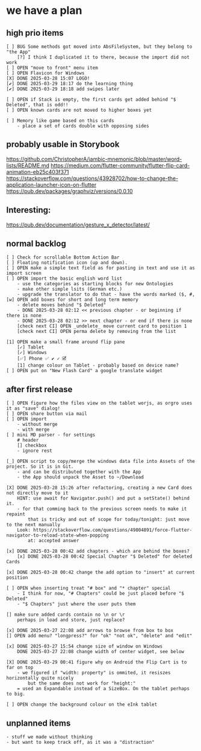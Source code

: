 # we have a plan

## high prio items
    [ ] BUG Some methods got moved into AbsFileSystem, but they belong to "the App"
        [?] I think I duplicated it to there, because the import did not work
    [ ] OPEN "move to front" menu item
    [ ] OPEN Flavicon for Windows
    [X] DONE 2025-03-28 15:07 LOGO!
    [✔] DONE 2025-03-29 18:17 do the learning thing
    [✔] DONE 2025-03-29 18:18 add swipes later

    [ ] OPEN if Stack is empty, the first cards get added behind "$ Deleted", that is odd!!
    [ ] OPEN known cards are not moved to higher boxes yet

    [ ] Memory like game based on this cards
        - place a set of cards double with opposing sides 

## probably usable in Storybook
https://github.com/ChristopherA/iambic-mnemonic/blob/master/word-lists/README.md
https://medium.com/flutter-community/flutter-flip-card-animation-eb25c403f371
https://stackoverflow.com/questions/43928702/how-to-change-the-application-launcher-icon-on-flutter
https://pub.dev/packages/graphviz/versions/0.0.10

## Interesting:
https://pub.dev/documentation/gesture_x_detector/latest/

## normal backlog
    [ ] Check for scrollable Bottom Action Bar
    [ ] Floating notification icon (up and down).
    [ ] OPEN make a simple text field as for pasting in text and use it as import screen
    [ ] OPEN import the basic english word list
        - use the categories as starting blocks for new Ontologies
        - make other simple lsits (German etc.)
        - upgrade the translator to do that - have the words marked ($, #, 
    [w] OPEN add boxes for short and long term memory
        - delete moves behind "$ Deleted"
        - DONE 2025-03-28 02:12 << previous chapter - or beginning if there is none
        - DONE 2025-03-28 02:12 >> next chapter - or end if there is none
        [check next CI] OPEN _undelete_ move current card to position 1
        [check next CI] OPEN perma delete by removing from the list

    [1] OPEN make a small frame around flip pane
        [✓] Tablet
        [✓] Windows
        [✅] Phone ✅ ✔ ✓ 🗹
        [1] change colour on Tablet - probably based on device name?
    [ ] OPEN put on "New Flash Card" a google translate widget

## after first release
    [ ] OPEN figure how the files view on the tablet worjs, as orgro uses it as "save" dialog!
    [ ] OPEN share button via mail
    [ ] OPEN import
        - without merge
        - with merge
    [ ] mini MD parser - for settings
        # header
        [] checkbox
        - ignore rest

    [_] OPEN script to copy/merge the windows data file into Assets of the project. So it is in Git.
        - and can be distributed together with the App
        - the App should unpack the Asset to ~/Download

    [X] DONE 2025-03-28 15:26 after refactoring, creating a new Card does not directly move to it
        HINT: use await for Navigator.push() and put a setState() behind it.
        - for that comming back to the previous screen needs to make it repaint
            that is tricky and out of scope for today/tonight: just move to the next manually
        Look: https://stackoverflow.com/questions/49804891/force-flutter-navigator-to-reload-state-when-popping 
            at: accepted answer

    [x] DONE 2025-03-28 00:42 add chapters - which are behind the boxes?
        [x] DONE 2025-03-28 00:42 Special Chapter "$ Deleted" for deleted Cards

    [x] DONE 2025-03-28 00:42 change the add option to "insert" at current position
    
    [ ] OPEN when inserting treat "# box" and "* chapter" special
        - I think for now, "# Chapters" could be just placed before "$ Deleted"
        - "$ Chapters" just where the user puts them

    [] make sure added cards contain no \n or \r
        perhaps in load and store, just replace?

    [x] DONE 2025-03-27 22:08 add arrows to browse from box to box 
    [] OPEN add menu? "longpress?" for "ok" "not ok", "delete" and "edit"

    [x] DONE 2025-03-27 15:54 change size of window on Windows
        DONE 2025-03-27 22:08 change width of center widget, see below

    [X] DONE 2025-03-29 00:41 figure why on Android the Flip Cart is to far on top
        - we figured if "width: property" is ommited, it resiszes horizontally quite nicely
            but the same does not work for "height:"
        = used an Expandable instead of a SizeBox. On the tablet perhaps to big.
    
    [ ] OPEN change the background colour on the eInk tablet

## unplanned items 
    - stuff we made without thinking
    - but want to keep track off, as it was a "distraction"